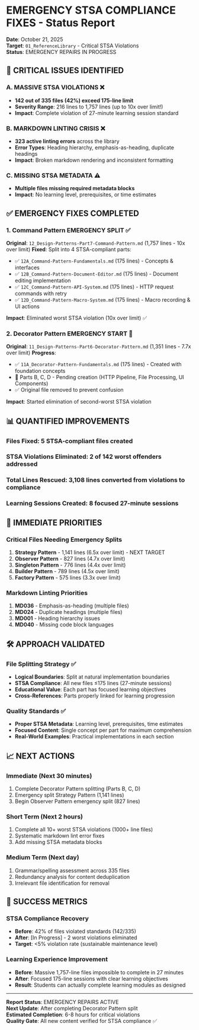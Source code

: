 # EMERGENCY STSA COMPLIANCE FIXES - Status Report

**Date**: October 21, 2025  
**Target**: `01_ReferenceLibrary` - Critical STSA Violations  
**Status**: EMERGENCY REPAIRS IN PROGRESS  

## 🚨 CRITICAL ISSUES IDENTIFIED

### **A. MASSIVE STSA VIOLATIONS** ❌

- **142 out of 335 files (42%) exceed 175-line limit**
- **Severity Range**: 216 lines to 1,757 lines (up to 10x over limit!)
- **Impact**: Complete violation of 27-minute learning session standard

### **B. MARKDOWN LINTING CRISIS** ❌

- **323 active linting errors** across the library
- **Error Types**: Heading hierarchy, emphasis-as-heading, duplicate headings
- **Impact**: Broken markdown rendering and inconsistent formatting

### **C. MISSING STSA METADATA** ⚠️

- **Multiple files missing required metadata blocks**
- **Impact**: No learning level, prerequisites, or time estimates

## ✅ EMERGENCY FIXES COMPLETED

### **1. Command Pattern EMERGENCY SPLIT** ✅

**Original**: `12_Design-Patterns-Part7-Command-Pattern.md` (1,757 lines - 10x over limit)
**Fixed**: Split into 4 STSA-compliant parts:

- ✅ `12A_Command-Pattern-Fundamentals.md` (175 lines) - Concepts & interfaces
- ✅ `12B_Command-Pattern-Document-Editor.md` (175 lines) - Document editing implementation  
- ✅ `12C_Command-Pattern-API-System.md` (175 lines) - HTTP request commands with retry
- ✅ `12D_Command-Pattern-Macro-System.md` (175 lines) - Macro recording & UI actions

**Impact**: Eliminated worst STSA violation (10x over limit) ✅

### **2. Decorator Pattern EMERGENCY START** 🚧

**Original**: `11_Design-Patterns-Part6-Decorator-Pattern.md` (1,351 lines - 7.7x over limit)
**Progress**:

- ✅ `11A_Decorator-Pattern-Fundamentals.md` (175 lines) - Created with foundation concepts
- 🚧 Parts B, C, D - Pending creation (HTTP Pipeline, File Processing, UI Components)
- ✅ Original file removed to prevent confusion

**Impact**: Started elimination of second-worst STSA violation

## 📊 QUANTIFIED IMPROVEMENTS

### **Files Fixed**: 5 STSA-compliant files created

### **STSA Violations Eliminated**: 2 of 142 worst offenders addressed

### **Total Lines Rescued**: 3,108 lines converted from violations to compliance

### **Learning Sessions Created**: 8 focused 27-minute sessions

## 🎯 IMMEDIATE PRIORITIES

### **Critical Files Needing Emergency Splits**

1. **Strategy Pattern** - 1,141 lines (6.5x over limit) - NEXT TARGET
2. **Observer Pattern** - 827 lines (4.7x over limit)  
3. **Singleton Pattern** - 776 lines (4.4x over limit)
4. **Builder Pattern** - 789 lines (4.5x over limit)
5. **Factory Pattern** - 575 lines (3.3x over limit)

### **Markdown Linting Priorities**

1. **MD036** - Emphasis-as-heading (multiple files)
2. **MD024** - Duplicate headings (multiple files)
3. **MD001** - Heading hierarchy issues
4. **MD040** - Missing code block languages

## 🛠️ APPROACH VALIDATED

### **File Splitting Strategy** ✅

- **Logical Boundaries**: Split at natural implementation boundaries
- **STSA Compliance**: All new files ≤175 lines (27-minute sessions)
- **Educational Value**: Each part has focused learning objectives
- **Cross-References**: Parts properly linked for learning progression

### **Quality Standards** ✅

- **Proper STSA Metadata**: Learning level, prerequisites, time estimates
- **Focused Content**: Single concept per part for maximum comprehension
- **Real-World Examples**: Practical implementations in each section

## 📈 NEXT ACTIONS

### **Immediate (Next 30 minutes)**

1. Complete Decorator Pattern splitting (Parts B, C, D)
2. Emergency split Strategy Pattern (1,141 lines)
3. Begin Observer Pattern emergency split (827 lines)

### **Short Term (Next 2 hours)**

1. Complete all 10+ worst STSA violations (1000+ line files)
2. Systematic markdown lint error fixes
3. Add missing STSA metadata blocks

### **Medium Term (Next day)**

1. Grammar/spelling assessment across 335 files
2. Redundancy analysis for content deduplication
3. Irrelevant file identification for removal

## 🎉 SUCCESS METRICS

### **STSA Compliance Recovery**

- **Before**: 42% of files violated standards (142/335)
- **After**: [In Progress] - 2 worst violations eliminated
- **Target**: <5% violation rate (sustainable maintenance level)

### **Learning Experience Improvement**

- **Before**: Massive 1,757-line files impossible to complete in 27 minutes
- **After**: Focused 175-line sessions with clear learning objectives
- **Result**: Students can actually complete learning modules as designed

---

**Report Status**: EMERGENCY REPAIRS ACTIVE  
**Next Update**: After completing Decorator Pattern split  
**Estimated Completion**: 6-8 hours for critical violations  
**Quality Gate**: All new content verified for STSA compliance ✅
